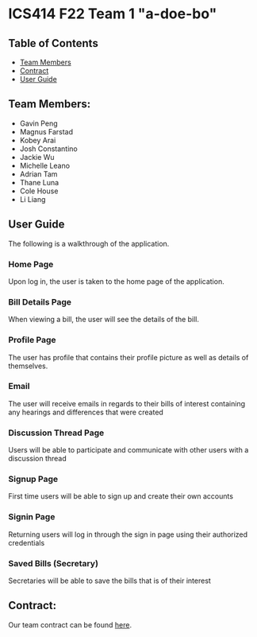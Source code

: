 # ICS414 F22 Team 1 "a-doe-bo"

## Table of Contents

* [Team Members](#team-members)
* [Contract](#contract)
* [User Guide](#user-guide)

## Team Members:

<ul>
  <li>
      Gavin Peng
  </li>
    <li>
      Magnus Farstad
  </li>
    <li>
      Kobey Arai
  </li>
    <li>
      Josh Constantino
  </li>
    <li>
      Jackie Wu
  </li>
    <li>
      Michelle Leano
  </li>
    <li>
      Adrian Tam
  </li>
    <li>
      Thane Luna
  </li>
      <li>
      Cole House
  </li>
    <li>
      Li Liang
  </li>
</ul>

## User Guide
The following is a walkthrough of the application.

### Home Page
Upon log in, the user is taken to the home page of the application.

### Bill Details Page
When viewing a bill, the user will see the details of the bill.

### Profile Page
The user has profile that contains their profile picture as well as details of themselves.

### Email
The user will receive emails in regards to their bills of interest containing any hearings and differences that were created

### Discussion Thread Page
Users will be able to participate and communicate with other users with a discussion thread

### Signup Page
First time users will be able to sign up and create their own accounts

### Signin Page
Returning users will log in through the sign in page using their authorized credentials

### Saved Bills (Secretary)
Secretaries will be able to save the bills that is of their interest


## Contract:
Our team contract can be found [here](https://docs.google.com/document/d/1WZUedogeZwPC_EHtHiSMUr5U7Lusnx3uHm7uGawnPG8/edit?usp=sharing).
